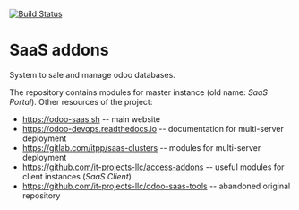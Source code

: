[![Build Status](https://travis-ci.com/it-projects-llc/saas-addons.svg?branch=13.0)](https://travis-ci.com/it-projects-llc/saas-addons)

# SaaS addons

System to sale and manage odoo databases.

The repository contains modules for master instance (old name: *SaaS Portal*). Other resources of the project:

* https://odoo-saas.sh -- main website
* https://odoo-devops.readthedocs.io -- documentation for multi-server deployment
* https://gitlab.com/itpp/saas-clusters -- modules for multi-server deployment
* https://github.com/it-projects-llc/access-addons -- useful modules for client instances (*SaaS Client*)
* https://github.com/it-projects-llc/odoo-saas-tools -- abandoned original repository
